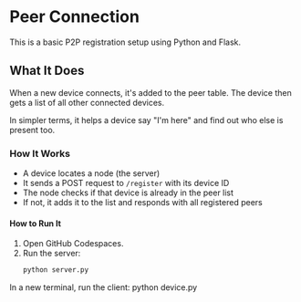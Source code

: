 # Peer Connection
This is a basic P2P registration setup using Python and Flask.

## What It Does
When a new device connects, it's added to the peer table. The device then gets a list of all other connected devices.

In simpler terms, it helps a device say "I'm here" and find out who else is present too.

### How It Works
- A device locates a node (the server)
- It sends a POST request to `/register` with its device ID
- The node checks if that device is already in the peer list
- If not, it adds it to the list and responds with all registered peers

#### How to Run It
1. Open GitHub Codespaces.
2. Run the server:
   ```bash
   python server.py
In a new terminal, run the client:
python device.py
